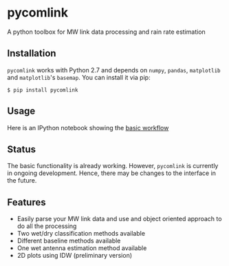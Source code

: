 pycomlink
=========

A python toolbox for MW link data processing and rain rate estimation

Installation
------------

`pycomlink` works with Python 2.7 and depends on `numpy`, `pandas`, `matplotlib` and `matplotlib`'s `basemap`. You can install it via pip:

    $ pip install pycomlink

Usage
-----

Here is an IPython notebook showing the [basic workflow](http://nbviewer.ipython.org/urls/bitbucket.org/cchwala/pycomlink/raw/53cdca3ca142b91d40d2ba5686f68d7659a3c7e4/notebooks/example_workflow.ipynb)

Status
------
The basic functionality is already working. However, `pycomlink` is currently in ongoing development. Hence, there may be changes to the interface in the future.

Features
--------
 * Easily parse your MW link data and use and object oriented approach to do all the processing
 * Two wet/dry classification methods available
 * Different baseline methods available
 * One wet antenna estimation method available
 * 2D plots using IDW (preliminary version) 



